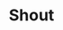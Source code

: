 ---
title: "Shout"

spell:
  schools:
    - name:        "Evocation"
      subschools:  []
      descriptors: ["Sonic"]
  classes:
    - name:  "Bard"
      abbr:  "Brd"
      level: 4
    - name:  "Sorcerer/Wizard"
      abbr:  "Sor/Wiz"
      level: 4
  components:         [V]
  castingTime:        "1 standard action"
  range:              "30 ft."
  area:               "Cone-shaped burst"
  duration:           "Instantaneous"
  savingThrow:        "Fortitude partial or Reflex negates (object); see text"
  spellResistance:    "Yes (object)"
  description:        |
    You emit an ear-splitting yell that deafens and damages creatures in its path. Any creature within the area is deafened for {% die_roll 2 6 0 %} rounds and takes {% die_roll 5 6 0 %} points of sonic damage. A successful save negates the deafness and reduces the damage by half. Any exposed brittle or crystalline object or crystalline creature takes {% die_roll 1 6 0 %} points of sonic damage per caster level (maximum {% die_roll 15 6 0 %}). An affected creature is allowed a Fortitude save to reduce the damage by half, and a creature holding fragile objects can negate damage to them with a successful Reflex save.

    A shout spell cannot penetrate a silence spell.
---